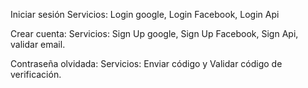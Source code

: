 Iniciar sesión
Servicios: Login google, Login Facebook, Login Api

Crear cuenta:
Servicios: Sign Up google, Sign Up Facebook, Sign Api, validar email.

Contraseña olvidada:
Servicios: Enviar código y Validar código de verificación.
